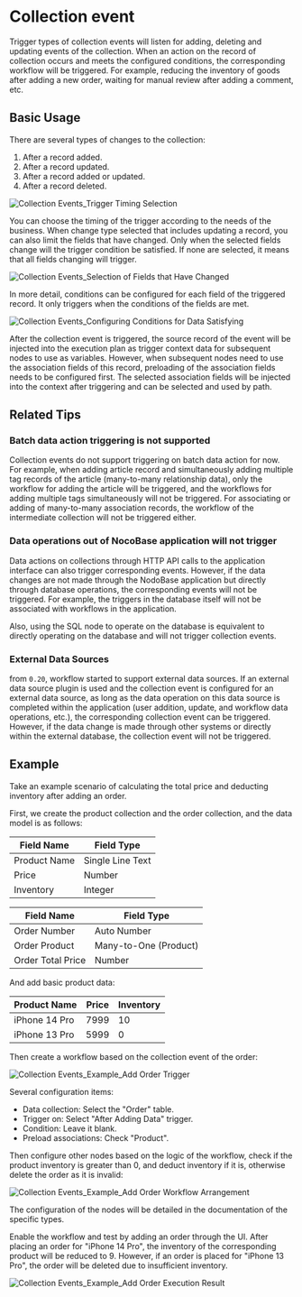 # Collection event

Trigger types of collection events will listen for adding, deleting and updating events of the collection. When an action on the record of collection occurs and meets the configured conditions, the corresponding workflow will be triggered. For example, reducing the inventory of goods after adding a new order, waiting for manual review after adding a comment, etc.

## Basic Usage

There are several types of changes to the collection:

1. After a record added.
2. After a record updated.
3. After a record added or updated.
4. After a record deleted.

![Collection Events_Trigger Timing Selection](https://static-docs.nocobase.com/81275602742deb71e0c830eb97aa612c.png)

You can choose the timing of the trigger according to the needs of the business. When change type selected that includes updating a record, you can also limit the fields that have changed. Only when the selected fields change will the trigger condition be satisfied. If none are selected, it means that all fields changing will trigger.

![Collection Events_Selection of Fields that Have Changed](https://static-docs.nocobase.com/874a1475f01298b3c00267b2b4674611.png)

In more detail, conditions can be configured for each field of the triggered record. It only triggers when the conditions of the fields are met.

![Collection Events_Configuring Conditions for Data Satisfying](https://static-docs.nocobase.com/264ae3835dcd75cee0eef7812c11fe0c.png)

After the collection event is triggered, the source record of the event will be injected into the execution plan as trigger context data for subsequent nodes to use as variables. However, when subsequent nodes need to use the association fields of this record, preloading of the association fields needs to be configured first. The selected association fields will be injected into the context after triggering and can be selected and used by path.

## Related Tips

### Batch data action triggering is not supported

Collection events do not support triggering on batch data action for now. For example, when adding article record and simultaneously adding multiple tag records of the article (many-to-many relationship data), only the workflow for adding the article will be triggered, and the workflows for adding multiple tags simultaneously will not be triggered. For associating or adding of many-to-many association records, the workflow of the intermediate collection will not be triggered either.

### Data operations out of NocoBase application will not trigger

Data actions on collections through HTTP API calls to the application interface can also trigger corresponding events. However, if the data changes are not made through the NodoBase application but directly through database operations, the corresponding events will not be triggered. For example, the triggers in the database itself will not be associated with workflows in the application.

Also, using the SQL node to operate on the database is equivalent to directly operating on the database and will not trigger collection events.

### External Data Sources

from `0.20`, workflow started to support external data sources. If an external data source plugin is used and the collection event is configured for an external data source, as long as the data operation on this data source is completed within the application (user addition, update, and workflow data operations, etc.), the corresponding collection event can be triggered. However, if the data change is made through other systems or directly within the external database, the collection event will not be triggered.

## Example

Take an example scenario of calculating the total price and deducting inventory after adding an order.

First, we create the product collection and the order collection, and the data model is as follows:

| Field Name | Field Type |
| ---------- | ---------- |
| Product Name | Single Line Text |
| Price | Number |
| Inventory | Integer |

| Field Name | Field Type |
| ---------- | ---------- |
| Order Number | Auto Number |
| Order Product | Many-to-One (Product) |
| Order Total Price | Number |

And add basic product data:

| Product Name | Price | Inventory |
| ------------ | ----- | -------- |
| iPhone 14 Pro | 7999 | 10 |
| iPhone 13 Pro | 5999 | 0 |

Then create a workflow based on the collection event of the order:

![Collection Events_Example_Add Order Trigger](https://static-docs.nocobase.com/094392a870dddc65aeb20357f62ddc08.png)

Several configuration items:

- Data collection: Select the "Order" table.
- Trigger on: Select "After Adding Data" trigger.
- Condition: Leave it blank.
- Preload associations: Check "Product".

Then configure other nodes based on the logic of the workflow, check if the product inventory is greater than 0, and deduct inventory if it is, otherwise delete the order as it is invalid:

![Collection Events_Example_Add Order Workflow Arrangement](https://static-docs.nocobase.com/7713ea1aaa0f52a0dc3c92aba5e58f05.png)

The configuration of the nodes will be detailed in the documentation of the specific types.

Enable the workflow and test by adding an order through the UI. After placing an order for "iPhone 14 Pro", the inventory of the corresponding product will be reduced to 9. However, if an order is placed for "iPhone 13 Pro", the order will be deleted due to insufficient inventory.

![Collection Events_Example_Add Order Execution Result](https://static-docs.nocobase.com/24cbe51e24ba4804b3bd48d99415c54f.png)
